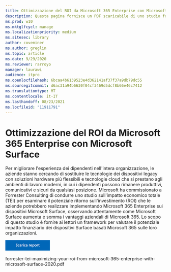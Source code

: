 ```yaml
---
title: Ottimizzazione del ROI da Microsoft 365 Enterprise con Microsoft Surface
description: Questa pagina fornisce un PDF scaricabile di uno studio forrester sull'impatto economico totale commissionato da Microsoft.
ms.prod: w10
ms.mktglfcycl: manage
ms.localizationpriority: medium
ms.sitesec: library
author: coveminer
ms.author: greglin
ms.topic: article
ms.date: 9/29/2020
ms.reviewer: rarroyo
manager: laurawi
audience: itpro
ms.openlocfilehash: 6bcaa4b6139523e4d362141af37f37a9db79dc55
ms.sourcegitcommit: d6ac31a94b6630f04cf3469d5dcf8b66e46c7412
ms.translationtype: MT
ms.contentlocale: it-IT
ms.lasthandoff: 08/23/2021
ms.locfileid: "11911791"
---
```

# <a name="maximizing-your-roi-from-microsoft-365-enterprise-with-microsoft-surface"></a>Ottimizzazione del ROI da Microsoft 365 Enterprise con Microsoft Surface

 Per migliorare l'esperienza dei dipendenti nell'intera organizzazione, le aziende stanno cercando di sostituire le tecnologie dei dispositivi legacy con soluzioni hardware più flessibili e tecnologie cloud che si prestano agli ambienti di lavoro moderni, in cui i dipendenti possono rimanere produttivi, comunicativi e sicuri da qualsiasi posizione. Microsoft ha commissionato a Forrester Consulting di condurre uno studio sull'impatto economico totale (TEI) per esaminare il potenziale ritorno sull'investimento (ROI) che le aziende potrebbero realizzare implementando Microsoft 365 Enterprise sui dispositivi Microsoft Surface, osservando attentamente come Microsoft Surface aumenta e somma i vantaggi aziendali di Microsoft 365. Lo scopo di questo studio è fornire ai lettori un framework per valutare il potenziale impatto finanziario dei dispositivi Surface basati Microsoft 365 sulle loro organizzazioni.

[![Maximizing your ROI from Microsoft 365 Enterprise with Microsoft Surface.](./images/download-report.png)](./media/forrester-tei-maximizing-your-roi-from-microsoft-365-enterprise-with-microsoft-surface-2020.pdf)


forrester-tei-maximizing-your-roi-from-microsoft-365-enterprise-with-microsoft-surface-2020.pdf



